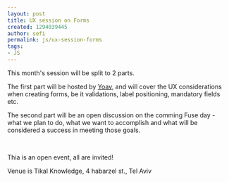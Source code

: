 ```yaml
---
layout: post
title: UX session on Forms
created: 1294039445
author: sefi
permalink: js/ux-session-forms
tags:
- JS
---
```

<p>This month's session will be split to 2 parts.</p>
<p>The first part will be hosted by <a href="http://www.tikalk.com/users/yoavmoran">Yoav</a>, and will cover the UX considerations when creating forms, be it validations, label positioning, mandatory fields etc.</p>
<p>The second part will be an open discussion on the comming Fuse day - what we plan to do, what we want to accomplish and what will be considered a success in meeting those goals.</p>
<p>&nbsp;</p>
<p>Thia is an open event, all are invited!</p>
<p>Venue is Tikal Knowledge, 4 habarzel st., Tel Aviv</p>
